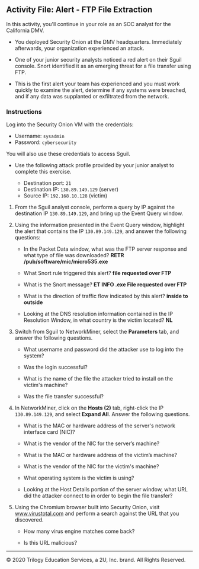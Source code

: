 ## Activity File: Alert - FTP File Extraction

In this activity, you'll continue in your role as an SOC analyst for the California DMV. 

- You deployed Security Onion at the DMV headquarters. Immediately afterwards, your organization experienced an attack. 

- One of your junior security analysts noticed a red alert on their Sguil console. Snort identified it as an emerging threat for a file transfer using FTP.

- This is the first alert your team has experienced and you must work quickly to examine the alert, determine if any systems were breached, and if any data was supplanted or exfiltrated from the network. 

### Instructions

Log into the Security Onion VM with the credentials:

- Username: `sysadmin`
- Password: `cybersecurity`

You will also use these credentials to access Sguil.

- Use the following attack profile provided by your junior analyst to complete this exercise.

    - Destination port: `21`
    - Destination IP: `130.89.149.129` (server)
    - Source IP: `192.168.10.128` (victim)


1. From the Sguil analyst console, perform a query by IP against the destination IP `130.89.149.129`, and bring up the Event Query window.

2. Using the information presented in the Event Query window, highlight the alert that contains the IP `130.89.149.129`, and answer the following questions:

    - In the Packet Data window, what was the FTP server response and what type of file was downloaded?  **RETR /pub/software/mic/micro535.exe**
    
    
    - What Snort rule triggered this alert? **file requested over FTP**
    
    
    - What is the Snort message? **ET INFO .exe File requested over FTP**
    
    
    - What is the direction of traffic flow indicated by this alert? **inside to outside**
    

    - Looking at the DNS resolution information contained in the IP Resolution Window, in what country is the victim located?  **NL**


 3. Switch from Sguil to NetworkMiner, select the **Parameters** tab, and answer the following questions.

    - What username and password did the attacker use to log into the system?
      
    - Was the login successful?
    
    - What is the name of the file the attacker tried to install on the victim's machine?
      
    - Was the file transfer successful?
    
4. In NetworkMiner, click on the **Hosts (2)** tab, right-click the IP `130.89.149.129`, and select **Expand All**. Answer the following questions.

    - What is the MAC or hardware address of the server's network interface card (NIC)?

    
    - What is the vendor of the NIC for the server’s machine?


    - What is the MAC or hardware address of the victim’s machine?


    - What is the vendor of the NIC for the victim's machine? 


    - What operating system is the victim is using?


    - Looking at the Host Details portion of the server window, what URL did the attacker connect to in order to begin the file transfer?


5. Using the Chromium browser built into Security Onion, visit www.virustotal.com and perform a search against the URL that you discovered.

    - How many virus engine matches come back?

    - Is this URL malicious?

---
© 2020 Trilogy Education Services, a 2U, Inc. brand. All Rights Reserved.
